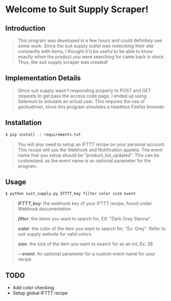 # Welcome to Suit Supply Scraper!
## Introduction
> This program was developed in a few hours and could definitely use some work.
> Since the suit supply outlet was restocking their site constantly
> with items, I thought it'd be useful to be able to know exactly
> when the product you were searching for came back in stock. Thus, the suit 
> supply scraper was created!
## Implementation Details
> Since suit supply wasn't responding properly to POST and GET requests to get
>pass the access code page, I ended up using Selenium to simulate an actual user.
> This requires the use of geckodriver, since this program simulates a headless Firefox browser.

## Installation
```bash
$ pip install -r requirements.txt
```
>You will also need to setup an IFTTT recipe on your personal account.
This recipe will use the Webhook and Notification applets.
> The event name that you setup should be "product_list_updated". This can be customized,
>as the event name is an optional parameter for the program.

## Usage
```bash
$ python suit_supply.py IFTTT_key filter color size event
```
> ***IFTTT_key***: the webhook key of your IFTTT recipe, found under Webhook documentation
>
> ***filter***: the items you want to search for, EX: "Dark Grey Sienna"
>
> ***color***: the color of the item you want to search for, "Ex: Grey". Refer to suit supply website for valid colors.
>
> ***size***: the size of the item you want to search for as an int, Ex: 38
>
> ***--event***: An optional parameter for a custom event name for your recipe.

## TODO
- Add color checking
- Setup global IFTTT recipe
